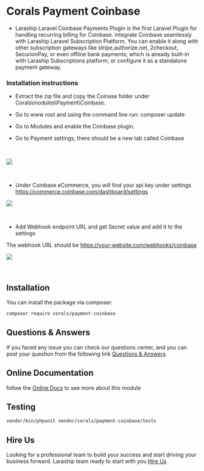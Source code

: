 # Corals Payment Coinbase

* Laraship Laravel Coinbase Payments Plugin is the first Laravel Plugin for handling recurring billing for Coinbase. integrate Coinbase seamlessly with Laraship Laravel Subscription Platform, You can enable it along with other subscription gateways like stripe,authorize.net, 2checkout, SecurionPay, or even offline bank payments; which is already built-in with Laraship Subscriptions platform, or configure it as a standalone payment gateway.

### Installation instructions

- Extract the zip file and copy the Coinase folder under Corals\modules\Payment\Coinbase.

- Go to www root and using the command line run: composer update

- Go to Modules and enable the Coinbase plugin.
 

- Go to Payment settings, there should be a new tab called Coinbase

<p>&nbsp;</p>
<p><img src="https://www.laraship.com/wp-content/uploads/2021/02/coinbase-laraship-settings.png"></p>
<p>&nbsp;</p>

- Under Coinbase eCommerce, you will find your api key under settings https://commerce.coinbase.com/dashboard/settings

<p><img src="https://www.laraship.com/wp-content/uploads/2021/02/coinbase-api-key.png"></p>
<p>&nbsp;</p>

- Add Webhook endpoint URL and get Secret value and add it to the settings
  
The webhook URL should be https://your-website.com/webhooks/coinbase

<p><img src="https://www.laraship.com/wp-content/uploads/2021/02/coinbase-webhook-subscription.png"></p>
<p>&nbsp;</p>


## Installation

You can install the package via composer:

```bash
composer require corals/payment-coinbase
```

## Questions & Answers
If you faced any issue you can check our questions center, and you can post your question from the following link
[Questions & Answers](https://www.laraship.com/laraship-questions/)  

## Online Documentation 
follow the [Online Docs](https://www.laraship.com/docs/laraship/payment-modules/coinbase-configuration/) to see more about this module 


## Testing

```bash
vendor/bin/phpunit vendor/corals/payment-coinbase/tests 
```
## Hire Us
Looking for a professional team to build your success and start driving your business forward.
Laraship team ready to start with you [Hire Us](https://www.laraship.com/contact)
